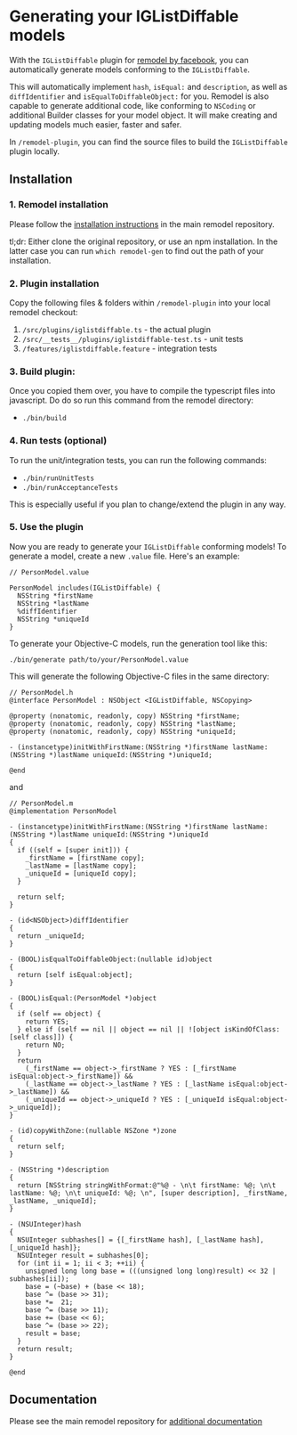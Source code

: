 # Generating your IGListDiffable models

With the `IGListDiffable` plugin for [remodel by facebook](https://github.com/facebook/remodel), you can automatically generate models conforming to the `IGListDiffable`.

This will automatically implement `hash`, `isEqual:` and `description`, as well as `diffIdentifier` and `isEqualToDiffableObject:` for you. Remodel is also capable to generate additional code, like conforming to `NSCoding` or additional Builder classes for your model object. It will make creating and updating models much easier, faster and safer.

In `/remodel-plugin`, you can find the source files to build the `IGListDiffable` plugin locally.

## Installation

### 1. Remodel installation

Please follow the [installation instructions](https://github.com/facebook/remodel) in the main remodel repository.

tl;dr: Either clone the original repository, or use an npm installation. In the latter case you can run `which remodel-gen` to find out the path of your installation.

### 2. Plugin installation

Copy the following files & folders within `/remodel-plugin` into your local remodel checkout:

1. `/src/plugins/iglistdiffable.ts` - the actual plugin
1. `/src/__tests__/plugins/iglistdiffable-test.ts` - unit tests
1. `/features/iglistdiffable.feature` - integration tests

### 3. Build plugin:

Once you copied them over, you have to compile the typescript files into javascript. Do do so run this command from the remodel directory:

- `./bin/build`

### 4. Run tests (optional)

To run the unit/integration tests, you can run the following commands:

- `./bin/runUnitTests`
- `./bin/runAcceptanceTests`

This is especially useful if you plan to change/extend the plugin in any way.

### 5. Use the plugin

Now you are ready to generate your `IGListDiffable` conforming models! To generate a model, create a new `.value` file. Here's an example:

```
// PersonModel.value

PersonModel includes(IGListDiffable) {
  NSString *firstName
  NSString *lastName
  %diffIdentifier
  NSString *uniqueId
}
```

To generate your Objective-C models, run the generation tool like this:

`./bin/generate path/to/your/PersonModel.value`

This will generate the following Objective-C files in the same directory:

```
// PersonModel.h
@interface PersonModel : NSObject <IGListDiffable, NSCopying>

@property (nonatomic, readonly, copy) NSString *firstName;
@property (nonatomic, readonly, copy) NSString *lastName;
@property (nonatomic, readonly, copy) NSString *uniqueId;

- (instancetype)initWithFirstName:(NSString *)firstName lastName:(NSString *)lastName uniqueId:(NSString *)uniqueId;

@end
```

and

```
// PersonModel.m
@implementation PersonModel

- (instancetype)initWithFirstName:(NSString *)firstName lastName:(NSString *)lastName uniqueId:(NSString *)uniqueId
{
  if ((self = [super init])) {
    _firstName = [firstName copy];
    _lastName = [lastName copy];
    _uniqueId = [uniqueId copy];
  }

  return self;
}

- (id<NSObject>)diffIdentifier
{
  return _uniqueId;
}

- (BOOL)isEqualToDiffableObject:(nullable id)object
{
  return [self isEqual:object];
}

- (BOOL)isEqual:(PersonModel *)object
{
  if (self == object) {
    return YES;
  } else if (self == nil || object == nil || ![object isKindOfClass:[self class]]) {
    return NO;
  }
  return
    (_firstName == object->_firstName ? YES : [_firstName isEqual:object->_firstName]) &&
    (_lastName == object->_lastName ? YES : [_lastName isEqual:object->_lastName]) &&
    (_uniqueId == object->_uniqueId ? YES : [_uniqueId isEqual:object->_uniqueId]);
}

- (id)copyWithZone:(nullable NSZone *)zone
{
  return self;
}

- (NSString *)description
{
  return [NSString stringWithFormat:@"%@ - \n\t firstName: %@; \n\t lastName: %@; \n\t uniqueId: %@; \n", [super description], _firstName, _lastName, _uniqueId];
}

- (NSUInteger)hash
{
  NSUInteger subhashes[] = {[_firstName hash], [_lastName hash], [_uniqueId hash]};
  NSUInteger result = subhashes[0];
  for (int ii = 1; ii < 3; ++ii) {
    unsigned long long base = (((unsigned long long)result) << 32 | subhashes[ii]);
    base = (~base) + (base << 18);
    base ^= (base >> 31);
    base *=  21;
    base ^= (base >> 11);
    base += (base << 6);
    base ^= (base >> 22);
    result = base;
  }
  return result;
}

@end
```

## Documentation

Please see the main remodel repository for [additional documentation](https://github.com/facebook/remodel)